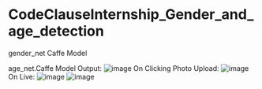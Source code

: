 # CodeClauseInternship_Gender_and_age_detection
gender_net Caffe Model


age_net.Caffe Model
Output:
![image](https://github.com/Vamsi59/CodeClauseInternship_Gender_and_age_detection/assets/94848154/96ef6ba0-bc14-433d-92df-eade42df9c63)
On Clicking Photo Upload:
![image](https://github.com/Vamsi59/CodeClauseInternship_Gender_and_age_detection/assets/94848154/1e52fc26-0814-4e19-b347-02a2343ce246)
On Live:
![image](https://github.com/Vamsi59/CodeClauseInternship_Gender_and_age_detection/assets/94848154/b2e18cee-ed77-479b-ac8c-9e1aab059ad3)
![image](https://github.com/Vamsi59/CodeClauseInternship_Gender_and_age_detection/assets/94848154/d4be2586-e05b-4366-b977-0c412bad019a)
